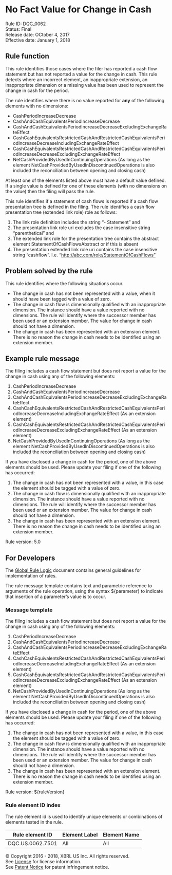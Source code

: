 # No Fact Value for Change in Cash
Rule ID: DQC_0062  
Status:  Final  
Release date: OCtober 4, 2017  
Effective date: January 1, 2018  

## Rule function

This rule identifies those cases where the filer has reported a cash flow statement but has not reported a value for the change in cash. This rule detects where an incorrect element, an inappropriate extension, an inappropriate dimension or a missing value has been used to represent the change in cash for the period.

The rule identifies where there is no value reported for **any** of the following elements with no dimensions:

*   CashPeriodIncreaseDecrease
*   CashAndCashEquivalentsPeriodIncreaseDecrease
*   CashAndCashEquivalentsPeriodIncreaseDecreaseExcludingExchangeRateEffect
*   CashCashEquivalentsRestrictedCashAndRestrictedCashEquivalentsPeriodIncreaseDecreaseIncludingExchangeRateEffect
*   CashCashEquivalentsRestrictedCashAndRestrictedCashEquivalentsPeriodIncreaseDecreaseExcludingExchangeRateEffect
*   NetCashProvidedByUsedInContinuingOperations (As long as the element NetCashProvidedByUsedInDiscontinuedOperations is also included the reconciliation between opening and closing cash)

At least one of the elements listed above must have a default value defined. If a single value is defined for one of these elements (with no dimensions on the value) then the filing will pass the rule.

This rule identifies if a statement of cash flows is reported if a cash flow presentation tree is defined in the filing. The rule identifies a cash flow presentation tree (extended link role) role as follows:

1.  The link role definition includes the string “- Statement” and
2.  The presentation link role uri excludes the case insensitive string “parenthetical” and
3.  The extended link role for the presentation tree contains the abstract element StatementOfCashFlowsAbstract or if this is absent
4.  The presentation extended link role uri contains the case insensitive string “cashflow”. I.e. “http://abc.com/role/StatementOfCashFlows”

## Problem solved by the rule

This rule identifies where the following situations occur.

*   The change in cash has not been represented with a value, when it should have been tagged with a value of zero.
*   The change in cash flow is dimensionally qualified with an inappropriate dimension. The instance should have a value reported with no dimensions. The rule will identify where the successor member has been used or an extension member. The value for change in cash should not have a dimension.
*   The change in cash has been represented with an extension element. There is no reason the change in cash needs to be identified using an extension member.

## Example rule message

The filing includes a cash flow statement but does not report a value for the change in cash using any of the following elements:

1.  CashPeriodIncreaseDecrease
2.  CashAndCashEquivalentsPeriodIncreaseDecrease
3.  CashAndCashEquivalentsPeriodIncreaseDecreaseExcludingExchangeRateEffect
4.  CashCashEquivalentsRestrictedCashAndRestrictedCashEquivalentsPeriodIncreaseDecreaseIncludingExchangeRateEffect (As an extension element)
5.  CashCashEquivalentsRestrictedCashAndRestrictedCashEquivalentsPeriodIncreaseDecreaseExcludingExchangeRateEffect (As an extension element)
6.  NetCashProvidedByUsedInContinuingOperations (As long as the element NetCashProvidedByUsedInDiscontinuedOperations is also included the reconciliation between opening and closing cash)

If you have disclosed a change in cash for the period, one of the above elements should be used. Please update your filing if one of the following has occurred:

1.  The change in cash has not been represented with a value, in this case the element should be tagged with a value of zero.
2.  The change in cash flow is dimensionally qualified with an inappropriate dimension. The instance should have a value reported with no dimensions. The rule will identify where the successor member has been used or an extension member. The value for change in cash should not have a dimension.
3.  The change in cash has been represented with an extension element. There is no reason the change in cash needs to be identified using an extension member.

Rule version: 5.0

## For Developers

The [Global Rule Logic](https://xbrl.us/dqc_0001) document contains general guidelines for implementation of rules.

The rule message template contains text and parametric reference to arguments of the rule operation, using the syntax ${parameter} to indicate that insertion of a parameter’s value is to occur.

### Message template

The filing includes a cash flow statement but does not report a value for the change in cash using any of the following elements:

1.  CashPeriodIncreaseDecrease
2.  CashAndCashEquivalentsPeriodIncreaseDecrease
3.  CashAndCashEquivalentsPeriodIncreaseDecreaseExcludingExchangeRateEffect
4.  CashCashEquivalentsRestrictedCashAndRestrictedCashEquivalentsPeriodIncreaseDecreaseIncludingExchangeRateEffect (As an extension element)
5.  CashCashEquivalentsRestrictedCashAndRestrictedCashEquivalentsPeriodIncreaseDecreaseExcludingExchangeRateEffect (As an extension element)
6.  NetCashProvidedByUsedInContinuingOperations (As long as the element NetCashProvidedByUsedInDiscontinuedOperations is also included the reconciliation between opening and closing cash)

If you have disclosed a change in cash for the period, one of the above elements should be used. Please update your filing if one of the following has occurred:

1.  The change in cash has not been represented with a value, in this case the element should be tagged with a value of zero.
2.  The change in cash flow is dimensionally qualified with an inappropriate dimension. The instance should have a value reported with no dimensions. The rule will identify where the successor member has been used or an extension member. The value for change in cash should not have a dimension.
3.  The change in cash has been represented with an extension element. There is no reason the change in cash needs to be identified using an extension member.

Rule version: ${ruleVersion}

### Rule element ID index

The rule element id is used to identify unique elements or combinations of elements tested in the rule.

| Rule element ID | Element Label | Element Name |
| --- | --- | --- |
| DQC.US.0062.7501 | All | All |

© Copyright 2016 - 2018, XBRL US Inc. All rights reserved.   
See [License](https://xbrl.us/dqc-license) for license information.  
See [Patent Notice](https://xbrl.us/dqc-patent) for patent infringement notice.
